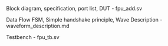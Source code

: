 




Block diagram, specification, port list, DUT - fpu_add.sv


Data Flow FSM, Simple handshake principle, Wave Description - waveform_description.md


Testbench - fpu_tb.sv

